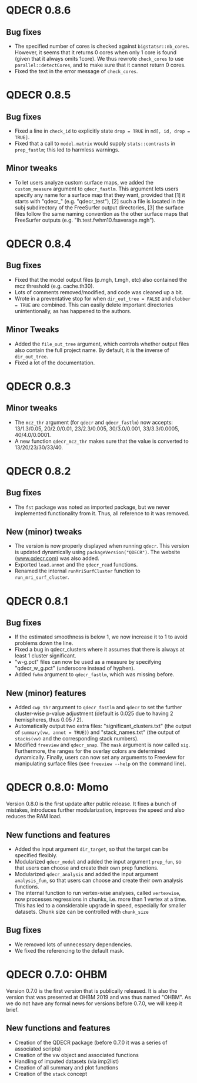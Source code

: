 # QDECR 0.8.6

## Bug fixes

* The specified number of cores is checked against `bigstatsr::nb_cores`. However, it seems that it returns 0 cores when only 1 core is found (given that it always omits 1core). We thus rewrote `check_cores` to use `parallel::detectCores`, and to make sure that it cannot return 0 cores.
* Fixed the text in the error message of `check_cores`.

# QDECR 0.8.5

## Bug fixes 
* Fixed a line in `check_id` to explicitly state `drop = TRUE` in `md[, id, drop = TRUE]`. 
* Fixed that a call to `model.matrix` would supply `stats::contrasts` in `prep_fastlm`; this led to harmless warnings.

## Minor tweaks
* To let users analyze custom surface maps, we added the `custom_measure` argument to `qdecr_fastlm`. This argument lets users specify any name for a surface map that they want, provided that [1] it starts with "qdecr_" (e.g. "qdecr_test"), [2] such a file is located in the subj subdirectory of the FreeSurfer output directories, [3] the surface files follow the same naming convention as the other surface maps that FreeSurfer outputs (e.g. "lh.test.fwhm10.fsaverage.mgh").

# QDECR 0.8.4

## Bug fixes
* Fixed that the model output files (p.mgh, t.mgh, etc) also contained the mcz threshold (e.g. cache.th30).
* Lots of comments removed/modified, and code was cleaned up a bit.
* Wrote in a preventative stop for when `dir_out_tree = FALSE` and `clobber = TRUE` are combined. This can easily delete important directories unintentionally, as has happened to the authors.

## Minor Tweaks
* Added the `file_out_tree` argument, which controls whether output files also contain the full project name. By default, it is the inverse of `dir_out_tree`.
* Fixed a lot of the documentation.

# QDECR 0.8.3

## Minor tweaks
* The `mcz_thr` argument (for `qdecr` and `qdecr_fastlm`) now accepts: 13/1.3/0.05, 20/2.0/0.01, 23/2.3/0.005, 30/3.0/0.001, 33/3.3/0.0005, 40/4.0/0.0001.
* A new function `qdecr_mcz_thr` makes sure that the value is converted to 13/20/23/30/33/40. 

# QDECR 0.8.2

## Bug fixes
* The `fst` package was noted as imported package, but we never implemented functionality from it. Thus, all reference to it was removed.

## New (minor) tweaks
* The version is now properly displayed when running `qdecr`. This version is updated dynamically using `packageVersion("QDECR")`. The website (www.qdecr.com) was also added.
* Exported `load.annot` and the `qdecr_read` functions.
* Renamed the internal `runMriSurfCluster` function to `run_mri_surf_cluster`.

# QDECR 0.8.1

## Bug fixes
* If the estimated smoothness is below 1, we now increase it to 1 to avoid problems down the line.
* Fixed a bug in qdecr_clusters where it assumes that there is always at least 1 cluster significant.
* "w-g.pct" files can now be used as a measure by specifying "qdecr_w_g.pct" (underscore instead of hyphen).
* Added `fwhm` argument to `qdecr_fastlm`, which was missing before.

## New (minor) features
* Added `cwp_thr` argument to `qdecr_fastlm` and `qdecr` to set the further cluster-wise p-value adjustment (default is 0.025 due to having 2 hemispheres, thus 0.05 / 2).
* Automatically output two extra files: "significant_clusters.txt" (the output of `summary(vw, annot = TRUE)`) and "stack_names.txt" (the output of `stacks(vw)` and the corresponding stack numbers).
* Modified `freeview` and `qdecr_snap`. The `mask` argument is now called `sig`. Furthermore, the ranges for the overlay colors are determined dynamically. Finally, users can now set any arguments to Freeview for manipulating surface files (see `freeview --help` on the command line).

# QDECR 0.8.0: Momo

Version 0.8.0 is the first update after public release. It fixes a bunch of mistakes, introduces further modularization, improves the speed and also reduces the RAM load.

## New functions and features

* Added the input argument `dir_target`, so that the target can be specified flexibly. 
* Modularized `qdecr_model` and added the input argument `prep_fun`, so that users can choose and create their own prep functions.
* Modularized `qdecr_analysis` and added the input argument `analysis_fun`, so that users can choose and create their own analysis functions.
* The internal function to run vertex-wise analyses, called `vertexwise`, now processes regressions in chunks, i.e. more than 1 vertex at a time. This has led to a considerable upgrade in speed, especially for smaller datasets. Chunk size can be controlled with `chunk_size`

## Bug fixes

* We removed lots of unnecessary dependencies.
* We fixed the referencing to the default mask.

# QDECR 0.7.0: OHBM

Version 0.7.0 is the first version that is publically released. It is also the version that was presented at OHBM 2019 and was thus named "OHBM". As we do not have any formal news for versions before 0.7.0, we will keep it brief.

## New functions and features

* Creation of the QDECR package (before 0.7.0 it was a series of associated scripts)
* Creation of the vw object and associated functions
* Handling of imputed datasets (via imp2list)
* Creation of all summary and plot functions
* Creation of the `stack` concept

